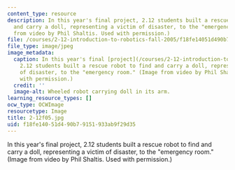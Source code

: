 ```yaml
---
content_type: resource
description: In this year's final project, 2.12 students built a rescue robot to find
  and carry a doll, representing a victim of disaster, to the "emergency room." (Image
  from video by Phil Shaltis. Used with permission.)
file: /courses/2-12-introduction-to-robotics-fall-2005/f18fe14051d490b79151933ab9f29d35_2-12f05.jpg
file_type: image/jpeg
image_metadata:
  caption: In this year's final [project](/courses/2-12-introduction-to-robotics-fall-2005/pages/projects),
    2.12 students built a rescue robot to find and carry a doll, representing a victim
    of disaster, to the "emergency room." (Image from video by Phil Shaltis. Used
    with permission.)
  credit: ''
  image-alt: Wheeled robot carrying doll in its arm.
learning_resource_types: []
ocw_type: OCWImage
resourcetype: Image
title: 2-12f05.jpg
uid: f18fe140-51d4-90b7-9151-933ab9f29d35
---
```

In this year's final project, 2.12 students built a rescue robot to find and carry a doll, representing a victim of disaster, to the "emergency room." (Image from video by Phil Shaltis. Used with permission.)

